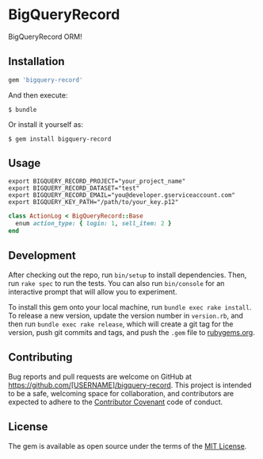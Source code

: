 # BigQueryRecord

BigQueryRecord ORM!

## Installation

```ruby
gem 'bigquery-record'
```

And then execute:

    $ bundle

Or install it yourself as:

    $ gem install bigquery-record

## Usage

```
export BIGQUERY_RECORD_PROJECT="your_project_name"
export BIGQUERY_RECORD_DATASET="test"
export BIGQUERY_RECORD_EMAIL="you@developer.gserviceaccount.com"
export BIGQUERY_KEY_PATH="/path/to/your_key.p12"
```

```ruby
class ActionLog < BigQueryRecord::Base
  enum action_type: { login: 1, sell_item: 2 }
end
```

## Development

After checking out the repo, run `bin/setup` to install dependencies. Then, run `rake spec` to run the tests. You can also run `bin/console` for an interactive prompt that will allow you to experiment.

To install this gem onto your local machine, run `bundle exec rake install`. To release a new version, update the version number in `version.rb`, and then run `bundle exec rake release`, which will create a git tag for the version, push git commits and tags, and push the `.gem` file to [rubygems.org](https://rubygems.org).

## Contributing

Bug reports and pull requests are welcome on GitHub at https://github.com/[USERNAME]/bigquery-record. This project is intended to be a safe, welcoming space for collaboration, and contributors are expected to adhere to the [Contributor Covenant](http://contributor-covenant.org) code of conduct.


## License

The gem is available as open source under the terms of the [MIT License](http://opensource.org/licenses/MIT).

